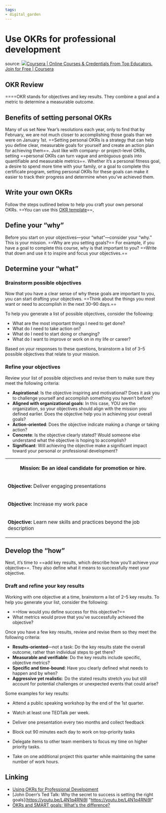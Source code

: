 ```yaml
---
tags: 
- digital_garden
---
```

# Use OKRs for professional development


source: [![](https://d3njjcbhbojbot.cloudfront.net/web/images/favicons/favicon-v2-16x16.png)Coursera | Online Courses & Credentials From Top Educators. Join for Free | Coursera](https://www.coursera.org/learn/project-planning-google/supplement/2UQow/okrs-for-personal-and-professional-development)

## **OKR Review**

====OKR stands for objectives and key results. They combine a goal and a metric to determine a measurable outcome. 

## **Benefits of setting personal OKRs**

Many of us set New Year’s resolutions each year, only to find that by February, we are not much closer to accomplishing those goals than we were on January 1st. ==Setting personal OKRs is a strategy that can help you define clear, measurable goals for yourself and create an action plan for achieving them==. Just like with company- or project-level OKRs, setting ==personal OKRs can turn vague and ambiguous goals into quantifiable and measurable metrics==. Whether it’s a personal fitness goal, a desire to spend more time with your family, or a goal to complete this certificate program, setting personal OKRs for these goals can make it easier to track their progress and determine when you’ve achieved them. 

## **Write your own OKRs**

Follow the steps outlined below to help you craft your own personal OKRs. ==You can use this [OKR template](https://docs.google.com/document/d/1jRK5I_uI92hJG5efVYlY33ZrExtcx9KMkgWWVQNipKc/template/preview?resourcekey=0--0jhg573V_kexTynrd2U6g "https://docs.google.com/document/d/1jRK5I_uI92hJG5efVYlY33ZrExtcx9KMkgWWVQNipKc/template/preview?resourcekey=0--0jhg573V_kexTynrd2U6g")==, 

## **Define your “why”**

Before you start on your objectives—your “what”—consider your “why.” This is your mission. ==Why are you setting goals?== For example, if you have a goal to complete this course, why is that important to you? ==Write that down and use it to inspire and focus your objectives.==

## **Determine your “what”**

### Brainstorm possible objectives

Now that you have a clear sense of why these goals are important to you, you can start drafting your objectives. ==Think about the things you most want or need to accomplish in the next 30–90 days.== 

To help you generate a list of possible objectives, consider the following:

-   What are the most important things I need to get done?
-   What do I need to take action on? 
-   What do I need to start doing or changing?
-   What do I want to improve or work on in my life or career?

Based on your responses to these questions, brainstorm a list of 3–5 possible objectives that relate to your mission.

### Refine your objectives

Review your list of possible objectives and revise them to make sure they meet the following criteria:

-   **Aspirational**: Is the objective inspiring and motivational? Does it ask you to challenge yourself and accomplish something you haven’t before?
-   **Aligned with organizational goals**: In this case, YOU are the organization, so your objectives should align with the mission you defined earlier. Does the objective help you in achieving your overall goals?
-   **Action-oriented**: Does the objective indicate making a change or taking action?
-   **Concrete**: Is the objective clearly stated? Would someone else understand what the objective is hoping to accomplish?
-   **Significant**: Will achieving the objective make a significant impact toward your personal or professional development?
    
<table data-number-column="false"><colgroup><col></colgroup><tbody><tr><th rowspan="1" colspan="1" colorname="" data-colwidth="680" aria-sort="none"><div role="button" tabindex="0" aria-disabled="false"><p data-renderer-start-pos="3339"><strong data-renderer-mark="true">Mission:</strong> Be an ideal candidate for promotion or hire.</p></div></th></tr><tr><td rowspan="1" colspan="1" colorname="" data-colwidth="680"><p data-renderer-start-pos="3398"><strong data-renderer-mark="true">Objective: </strong>Deliver engaging presentations</p></td></tr><tr><td rowspan="1" colspan="1" colorname="" data-colwidth="680"><p data-renderer-start-pos="3445"><strong data-renderer-mark="true">Objective: </strong>Increase my work pace</p></td></tr><tr><td rowspan="1" colspan="1" colorname="" data-colwidth="680"><p data-renderer-start-pos="3483"><strong data-renderer-mark="true">Objective: </strong>Learn new skills and practices beyond the job description</p></td></tr></tbody></table>

## **Develop the “how”**

Next, it’s time to ==add key results, which describe how you’ll achieve your objective==. They also define what it means to successfully meet your objective. 

### Draft and refine your key results

Working with one objective at a time, brainstorm a list of 2–5 key results. To help you generate your list, consider the following:
-   ==How would you define success for this objective?==    
-   What metrics would prove that you’ve successfully achieved the objective?
    

Once you have a few key results, review and revise them so they meet the following criteria:

-   **Results-oriented**—not a task: Do the key results state the overall outcome, rather than individual steps to get there?
-   **Measurable and verifiable**: Do the key results include specific, objective metrics?
-   **Specific and time-bound**: Have you clearly defined what needs to happen and by when?
-   **Aggressive yet realistic**: Do the stated results stretch you but still account for potential challenges or unexpected events that could arise?

Some examples for key results:
+ Attend a public speaking workshop by the end of the 1st quarter.
+ Watch at least one TEDTalk per week.
+ Deliver one presentation every two months and collect feedback

+ Block out 90 minutes each day to work on top-priority tasks
+ Delegate items to other team members to focus my time on higher priority tasks.
+ Take on one additional project this quarter while maintaining the same number of work hours.

## Linking
-   [Using OKRs for Professional Development](https://www.whatmatters.com/articles/professional-development-okr-examples/ "https://www.whatmatters.com/articles/professional-development-okr-examples/")
-   [John Doerr’s Ted Talk: Why the secret to success is setting the right goals](https://youtu.be/L4N1q4RNi9I "https://youtu.be/L4N1q4RNi9I"
-   [OKRs and SMART goals: What's the difference?](https://www.whatmatters.com/resources/okrs-smart-goals-difference-between/ "https://www.whatmatters.com/resources/okrs-smart-goals-difference-between/")